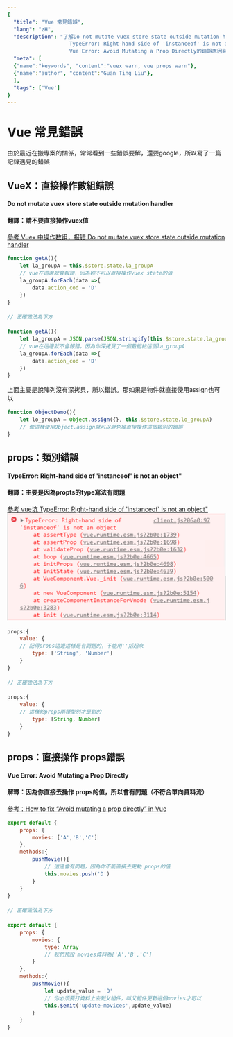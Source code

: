 ```yaml
---
{
  "title": "Vue 常見錯誤",
  "lang": "zH",
  "description": "了解Do not mutate vuex store state outside mutation handler,
                    TypeError: Right-hand side of 'instanceof' is not an object,
                    Vue Error: Avoid Mutating a Prop Directly的錯誤原因與改進",
  "meta": [
  {"name":"keywords", "content":"vuex warn, vue props warn"},
  {"name":"author", "content":"Guan Ting Liu"},
  ],
  "tags": ['Vue']
}
---
```


# Vue 常見錯誤
由於最近在搬專案的關係，常常看到一些錯誤要解，還要google，所以寫了一篇記錄遇見的錯誤

## VueX：直接操作數組錯誤
#### Do not mutate vuex store state outside mutation handler
#### 翻譯：請不要直接操作vuex值
[參考 Vuex 中操作数组，报错 Do not mutate vuex store state outside mutation handler](https://juejin.im/post/6844903903146819597)
```javascript
function getA(){
    let la_groupA = this.$store.state.la_groupA
    // vue在這邊就會報錯，因為妳不可以直接操作vuex state的值
    la_groupA.forEach(data =>{
        data.action_cod = 'D'
    })
}

// 正確做法為下方

function getA(){
    let la_groupA = JSON.parse(JSON.stringify(this.$store.state.la_groupA))
    // vue在這邊就不會報錯，因為你深拷貝了一個數組給這個la_groupA
    la_groupA.forEach(data =>{
        data.action_cod = 'D'
    })
}
```
上面主要是說陣列沒有深拷貝，所以錯誤。那如果是物件就直接使用assign也可以
```javascript
function ObjectDemo(){
    let lo_groupA = Object.assign({}, this.$store.state.lo_groupA)
    // 像這樣使用Object.assign就可以避免掉直接操作這個類別的錯誤
}
```

## props：類別錯誤
#### TypeError: Right-hand side of 'instanceof' is not an object"
#### 翻譯：主要是因為propts的type寫法有問題
[參考 vue坑 TypeError: Right-hand side of 'instanceof' is not an object"](https://www.jianshu.com/p/0c9e90eeba76)
![type error](./vue-error-img/right-hand.png)
```javascript
props:{
    value: {
    // 記得props這邊這樣是有問題的，不能用''括起來
        type: ['String', 'Number']
    }
}

// 正確做法為下方

props:{
    value: {
    // 這樣給props兩種型別才是對的
        type: [String, Number]
    }
}
```

## props：直接操作 props錯誤
#### Vue Error: Avoid Mutating a Prop Directly
#### 解釋：因為你直接去操作 props的值，所以會有問題（不符合單向資料流）
[參考：How to fix “Avoid mutating a prop directly” in Vue](https://medium.com/javascript-in-plain-english/avoid-mutating-a-prop-directly-7b127b9bca5b)
```javascript
export default {
    props: {
        movies: ['A','B','C']
    },
    methods:{
        pushMovie(){
            // 這邊會有問題，因為你不能直接去更動 props的值
            this.movies.push('D')
        }
    }
}

// 正確做法為下方

export default {
    props: {
        movies: {
            type: Array
            // 我們預設 movies資料為['A','B','C']
        }
    },
    methods:{
        pushMovie(){
            let update_value = 'D'
            // 你必須要打資料上去到父組件，叫父組件更新這個movies才可以
            this.$emit('update-movices',update_value)
        }
    }
}
```
